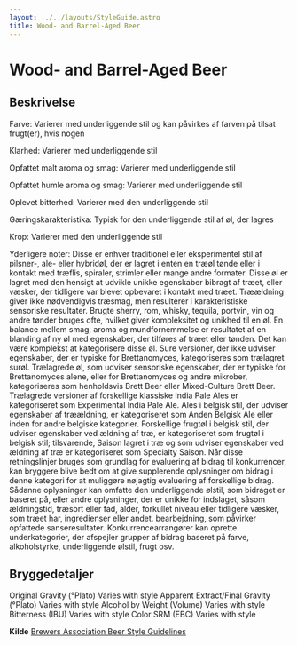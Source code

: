 ```yaml
---
layout: ../../layouts/StyleGuide.astro
title: Wood- and Barrel-Aged Beer
---
```

# Wood- and Barrel-Aged Beer

## Beskrivelse
Farve: Varierer med underliggende stil og kan påvirkes af farven på tilsat frugt(er), hvis nogen

Klarhed: Varierer med underliggende stil

Opfattet malt aroma og smag: Varierer med underliggende stil

Opfattet humle aroma og smag: Varierer med underliggende stil 

Oplevet bitterhed: Varierer med den underliggende stil

Gæringskarakteristika: Typisk for den underliggende stil af øl, der lagres

Krop: Varierer med den underliggende stil

Yderligere noter: Disse er enhver traditionel eller eksperimentel stil af pilsner-, ale- eller hybridøl, der er lagret i enten en træøl tønde eller i kontakt med træflis, spiraler, strimler eller mange andre formater. Disse øl er lagret med den hensigt at udvikle unikke egenskaber bibragt af træet, eller væsker, der tidligere var blevet opbevaret i kontakt med træet. Træældning giver ikke nødvendigvis træsmag, men resulterer i karakteristiske sensoriske resultater. Brugte sherry, rom, whisky, tequila, portvin, vin og andre tønder bruges ofte, hvilket giver kompleksitet og unikhed til en øl. En balance mellem smag, aroma og mundfornemmelse er resultatet af en blanding af ny øl med egenskaber, der tilføres af træet eller tønden. Det kan være komplekst at kategorisere disse øl. Sure versioner, der ikke udviser egenskaber, der er typiske for Brettanomyces, kategoriseres som trælagret surøl. Trælagrede øl, som udviser sensoriske egenskaber, der er typiske for Brettanomyces alene, eller for Brettanomyces og andre mikrober, kategoriseres som henholdsvis Brett Beer eller Mixed-Culture Brett Beer. Trælagrede versioner af forskellige klassiske India Pale Ales er kategoriseret som Experimental India Pale Ale. Ales i belgisk stil, der udviser egenskaber af træældning, er kategoriseret som Anden Belgisk Ale eller inden for andre belgiske kategorier. Forskellige frugtøl i belgisk stil, der udviser egenskaber ved ældning af træ, er kategoriseret som frugtøl i belgisk stil; tilsvarende, Saison lagret i træ og
som udviser egenskaber ved ældning af træ er kategoriseret som Specialty Saison.						Når disse retningslinjer bruges som grundlag for evaluering af bidrag til konkurrencer, kan bryggere blive bedt om at give supplerende oplysninger om bidrag i denne kategori for at muliggøre nøjagtig evaluering af forskellige bidrag. Sådanne oplysninger kan omfatte den underliggende ølstil, som bidraget er baseret på, eller andre oplysninger, der er unikke for indslaget, såsom ældningstid, træsort eller fad, alder, forkullet niveau eller tidligere væsker, som træet har, ingredienser eller andet. bearbejdning, som påvirker opfattede sanseresultater. Konkurrencearrangører kan oprette underkategorier, der afspejler grupper af bidrag baseret på farve, alkoholstyrke, underliggende ølstil, frugt osv.




## Bryggedetaljer
Original Gravity (°Plato) Varies with style 
Apparent Extract/Final Gravity (°Plato) Varies with style 
Alcohol by Weight (Volume) Varies with style 
Bitterness (IBU) Varies with style
Color SRM (EBC) Varies with style					



**Kilde**
[Brewers Association Beer Style Guidelines](https://www.brewersassociation.org/)
